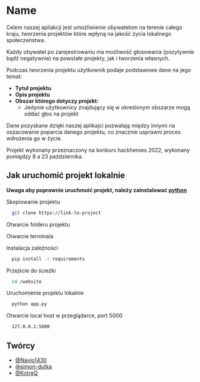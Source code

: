 # Name

Celem naszej apliakcji jest umożliwienie obywatelom na terenie całego kraju, tworzenia projektów które wpłyną na jakość życia lokalnego społeczeństwa. 

Każdy obywatel po zarejestrowaniu ma możliwość głosowania (pozytywnie bądź negatywnie) na powstałe projekty, jak i tworzenia własnych.

Podczas tworzenia projektu użytkownik podaje podstawowe dane na jego temat:

- **Tytuł projektu** 
- **Opis projektu**
- **Obszar którego dotyczy projekt:**
    - Jedynie użytkownicy znajdujący się w określonym obszarze mogą oddać głos na projekt

Dane pozyskane dzięki naszej aplikajci pozwalają między innymi na oszacowanie poparcia danego projektu, co znacznie usprawni proces wdrożenia go w życie.

Projekt wykonany przeznaczony na konkurs hackheroes 2022, wykonany pomiędzy 8 a 23 października.

## Jak uruchomić projekt lokalnie
**Uwaga aby poprawnie uruchmoić projekt, należy zainstalować [python](https://www.python.org/downloads/)**

Skopiowanie projektu
```bash
  git clone https://link-to-project
```

Otwarcie folderu projektu

Otwarcie terminala

Instalacja zależności

```bash
  pip install -r requirements
```

Przejście do ścieżki

```bash
  cd /website
```

Uruchomienie projektu lokalnie

```bash
  python app.py
```

Otwarcie local host w przeglądarce, port 5000

```bash
  127.0.0.1:5000
```
## Twórcy

- [@Navio1430](https://github.com/Navio1430)
- [@simon-dutka](https://github.com/simon-dutka)
- [@KotreQ](https://github.com/KotreQ)